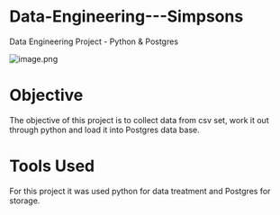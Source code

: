 # Data-Engineering---Simpsons
Data Engineering Project - Python &amp; Postgres

![image.png](attachment:image.png)

# Objective
  The objective of this project is to collect data from csv set, work it out through python and load it into Postgres data base.
  
# Tools Used
  For this project it was used python for data treatment and Postgres for storage.
  
  
